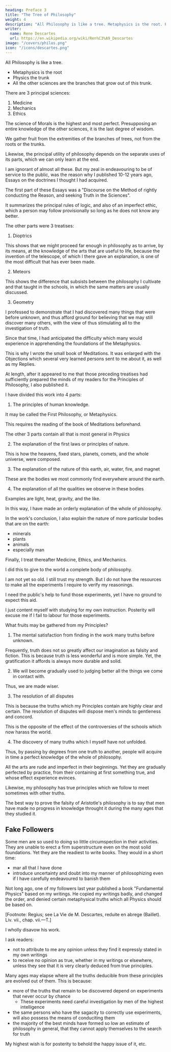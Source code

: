 ```yaml
---
heading: Preface 3
title: "The Tree of Philosophy"
weight: 4
description: "All Philosophy is like a tree. Metaphysics is the root. Physics the trunk. All the other sciences are the branches"
writer:
  name: Rene Descartes
  url: https://en.wikipedia.org/wiki/Ren%C3%A9_Descartes
image: "/covers/philos.png"
icon: "/icons/descartes.png"
---
```




All Philosophy is like a tree.
- Metaphysics is the root
- Physics the trunk
- All the other sciences are the branches that grow out of this trunk.

There are 3 principal sciences:

1. Medicine
2. Mechanics
3. Ethics

The science of Morals is the highest and most perfect. Presupposing an entire knowledge of the other sciences, it is the last degree of wisdom.

We gather fruit from the extremities of the branches of trees, not from the roots or the trunks.


Likewise, the principal utility of philosophy depends on the separate uses of its parts, which we can only learn at the end. 

I am ignorant of almost all these. But my zeal in endeavouring to be of service to the public, was the reason why I published 10-12 years ago, Essays on the doctrines I thought I had acquired.

The first part of these Essays was a "Discourse on the Method of rightly conducting the Reason, and seeking Truth in the Sciences".

It summarizes the principal rules of logic, and also of an imperfect ethic, which a person may follow provisionally so long as he does not know any better. 

The other parts were 3 treatises:

1. Dioptrics

This shows that we might proceed far enough in philosophy as to arrive, by its means, at the knowledge of the arts that are useful to life, because the invention of the telescope, of which I there gave an explanation, is one of the most difficult that has ever been made. 

2. Meteors

This shows the difference that subsists between the philosophy I cultivate and that taught in the schools, in which the same matters are usually discussed. 

3. Geometry

I professed to demonstrate that I had discovered many things that were before unknown, and thus afford ground for believing that we may still discover many others, with the view of thus stimulating all to the investigation of truth. 


Since that time, I had anticipated the difficulty which many would experience in apprehending the foundations of the Metaphysics.

This is why I wrote the small book of Meditations. It was enlarged with the Objections which several very learned persons sent to me about it, as well as my Replies. 

<!-- I endeavoured to explain the chief points of them in a , which is not in itself large, but the size of which has been increased, and the matter greatly illustrated, by the  on occasion of it, and by the Replies which I made to them.  -->

At length, after it appeared to me that those preceding treatises had sufficiently prepared the minds of my readers for the Principles of Philosophy, I also published it.

I have divided this work into 4 parts:

1. The principles of human knowledge.

It may be called the First Philosophy, or Metaphysics.

This requires the reading of the book of Meditations beforehand. 

The other 3 parts contain all that is most general in Physics

2. The explanation of the first laws or principles of nature.

This is how the heavens, fixed stars, planets, comets, and the whole universe, were composed.

3. The explanation of the nature of this earth, air, water, fire, and magnet

These are the bodies we most commonly find everywhere around the earth.

4. The explanation of all the qualities we observe in these bodies

Examples are light, heat, gravity, and the like.


In this way, I have made an orderly explanation of the whole of philosophy.

<!-- without omitting any of the matters that ought to precede the last which I discussed.  -->

In the work's conclusion, I also explain the nature of more particular bodies that are on the earth:
- minerals
- plants
- animals
- especially man

Finally, I treat thereafter Medicine, Ethics, and Mechanics. 

<!-- with accuracy of -->

I did this to give to the world a complete body of philosophy.

I am not yet so old. I still trust my strength. But I do not have the resources to make all the experiments I require to verify my reasonings.

 <!-- and still , nor do I find myself so far removed from the knowledge of what remains, as that I should not dare to undertake to complete this design, provided I were in a position to  -->

I need the public's help to fund those experiments, yet I have no ground to expect this aid.  

<!-- But seeing that would demand a great expenditure, to which the resources of a private individual like myself would not be adequate, unless aided by the public, and as , I believe that I ought for the future to content -->

I just content myself with studying for my own instruction. Posterity will excuse me if I fail to labour for those experiments.

<!-- Meanwhile, that it may be seen wherein I think I have already promoted the general good, I will here mention the -->

What fruits may be gathered from my Principles?

1. The mental satisfaction from finding in the work many truths before unknown.

Frequently, truth does not so greatly affect our imagination as falsity and fiction. This is because truth is less wonderful and is more simple. Yet, the gratification it affords is always more durable and solid.

2. We will become gradually used to judging better all the things we come in contact with.

<!-- In studying these principles, -->
Thus, we are made wiser. 

<!-- , in which respect the effect will be quite the opposite of the common philosophy, for we may easily remark in those we call pedants that it renders them less capable of rightly exercising their reason than they would have been if they had never known it. -->

3. The resolution of all disputes

This is because the truths which my Principles contain are highly clear and certain. The resolution of disputes will dispose men's minds to gentleness and concord.

This is the opposite of the effect of the controversies of the schools which now harass the world. 

<!-- , which, as they insensibly render those who are exercised in them more wrangling and opinionative, are perhaps the prime cause of the heresies and dissensions that .  -->

4. The discovery of many truths which I myself have not unfolded.

<!-- one will be able, by cultivating them, to -->
Thus, by passing by degrees from one truth to another, people will acquire in time a perfect knowledge of the whole of philosophy.

<!-- , and to rise to the highest degree of wisdom.  -->

All the arts are rude and imperfect in their beginnings. Yet they are gradually perfected by practice, from their containing at first something true, and whose effect experience evinces.

Likewise, my philosophy has true principles which we follow to meet sometimes with other truths.

The best way to prove the falsity of Aristotle's philosophy is to say that men have made no progress in knowledge throught it during the many ages that they studied it. 
 <!-- prosecuted them. -->


## Fake Followers

Some men are so used to doing so little circumspection in their activities. They are unable to erect a firm superstructure even on the most solid foundations. Yet they are the readiest to write books. They would in a short time:
- mar all that I have done
- introduce uncertainty and doubt into my manner of philosophizing even if I have carefully endeavoured to banish them

<!-- , if people were to receive their writings as mine, or as representing my opinions. -->

Not long ago, one of my followers last year published a book "Fundamental Physics" based on my writings. He copied my writings badly, and changed the order, and denied certain metaphysical truths which all Physics should be based on.
 <!-- some experience of this in one of those who were believed desirous of following me the most closely,  -->

[Footnote: Regius; see La Vie de M. Descartes, reduite en abrege (Baillet). Liv. vii., chap. vii.—T.]

<!-- and one too of whom I had somewhere said that I had 

such confidence in his genius as to believe that he adhered to no opinions which I should not be ready to avow as mine;  -->



<!-- , although he seems to have written nothing on the subject of Physics and Medicine which he did not take from my writings, as well from those I have published as from another still imperfect on the nature of animals, which fell into his hands;  -->

I wholly disavow his work. 

I ask readers:
- not to attribute to me any opinion unless they find it expressly stated in my own writings
- to receive no opinion as true, whether in my writings or elsewhere, unless they see that it is very clearly deduced from true principles.

Many ages may elapse where all the truths deducible from these principles are evolved out of them. This is because:
- more of the truths that remain to be discovered depend on experiments that never occur by chance
  - These experiments need careful investigation by men of the highest intelligence
- the same persons who have the sagacity to correctly use experiments, will also possess the means of conduciting them
- the majority of the best minds have formed so low an estimate of philosophy in general, that they cannot apply themselves to the search for truth

 <!-- from the imperfections they have remarked in the kind in vogue up to the present time, that . -->


<!-- If the difference discernible between the principles in question and those of every other system, and the great array of truths deducible from them, lead them to discern the importance of continuing the search after these truths, and to observe the degree of wisdom, the perfection and felicity of life, to which they are fitted to conduct us, 

Anyone who is ready to labour hard in so profitable a study, or at least aid with all his might, shall devote themselves to it with success.  -->
<!-- There will not be found one who is not ready 

, or at least to favour and  

those who  -->

My highest wish is for posterity to behold the happy issue of it, etc.
